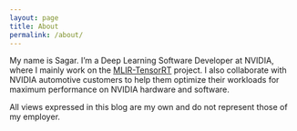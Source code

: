 ```yaml
---
layout: page
title: About
permalink: /about/
---
```


My name is Sagar. I’m a Deep Learning Software Developer at NVIDIA, where I mainly work on the [MLIR-TensorRT](https://github.com/NVIDIA/TensorRT-Incubator/tree/main/mlir-tensorrt) project. I also collaborate with NVIDIA automotive customers to help them optimize their workloads for maximum performance on NVIDIA hardware and software.

All views expressed in this blog are my own and do not represent those of my employer.
